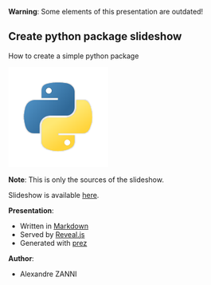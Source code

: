 **Warning**: Some elements of this presentation are outdated!

## Create python package slideshow

How to create a simple python package

![python logo](images/python-icon.png)

**Note**: This is only the sources of the slideshow.

Slideshow is available [here][slideshow].

**Presentation**:
- Written in [Markdown][markdown]
- Served by [Reveal.js][revealjs]
- Generated with [prez][prez]

**Author**:
- Alexandre ZANNI

[slideshow]:https://noraj.github.io/Create-python-package-presentation/
[revealjs]:http://lab.hakim.se/reveal-js/#/
[markdown]:https://daringfireball.net/projects/markdown/basics
[prez]:https://github.com/byteclubfr/prez "A Reveal.js slideshow generator"

